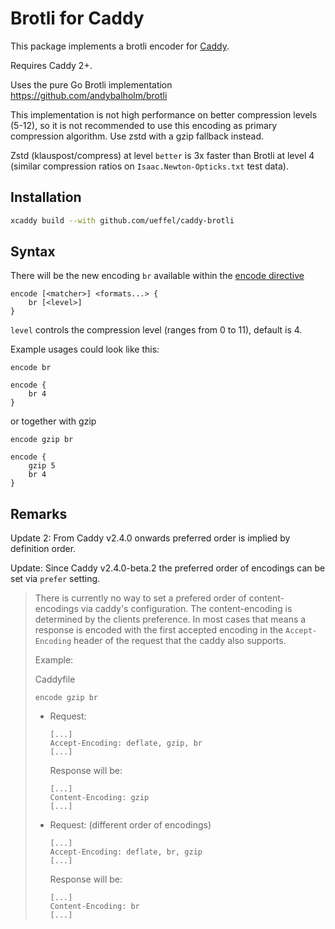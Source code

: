 # Brotli for Caddy

This package implements a brotli encoder for [Caddy](https://caddyserver.com/).

Requires Caddy 2+.

Uses the pure Go Brotli implementation <https://github.com/andybalholm/brotli>

This implementation is not high performance on better compression levels (5-12), so it is not recommended 
to use this encoding as primary compression algorithm. Use zstd with a gzip fallback instead.

Zstd (klauspost/compress) at level `better` is 3x faster than Brotli at level 4 (similar compression ratios 
on `Isaac.Newton-Opticks.txt` test data).

## Installation

```sh
xcaddy build --with github.com/ueffel/caddy-brotli
```

## Syntax

There will be the new encoding `br` available within the
[encode directive](https://caddyserver.com/docs/caddyfile/directives/encode)

```caddyfile
encode [<matcher>] <formats...> {
    br [<level>]
}
```

`level` controls the compression level (ranges from 0 to 11), default is 4.

Example usages could look like this:

```caddyfile
encode br
```

```caddyfile
encode {
    br 4
}
```

or together with gzip

```caddyfile
encode gzip br
```

```caddyfile
encode {
    gzip 5
    br 4
}
```

## Remarks

Update 2: From Caddy v2.4.0 onwards preferred order is implied by definition order.

Update: Since Caddy v2.4.0-beta.2 the preferred order of encodings can be set via `prefer` setting.

> There is currently no way to set a prefered order of content-encodings via
> caddy's configuration. The content-encoding is determined by the clients
> preference. In most cases that means a response is encoded with the first
> accepted encoding in the `Accept-Encoding` header of the request that the caddy
> also supports.
>
> Example:
>
> Caddyfile
>
> ```caddyfile
> encode gzip br
> ```
>
> * Request:
>
>   ```plain
>   [...]
>   Accept-Encoding: deflate, gzip, br
>   [...]
>   ```
>
>   Response will be:
>
>   ```plain
>   [...]
>   Content-Encoding: gzip
>   [...]
>   ```
>
> * Request: (different order of encodings)
>
>   ```plain
>   [...]
>   Accept-Encoding: deflate, br, gzip
>   [...]
>   ```
>
>   Response will be:
>
>   ```plain
>   [...]
>   Content-Encoding: br
>   [...]
>   ```
